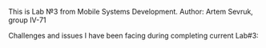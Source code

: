This is Lab №3 from Mobile Systems Development.
Author: Artem Sevruk, group IV-71

Challenges and issues I have been facing during completing current Lab#3:
